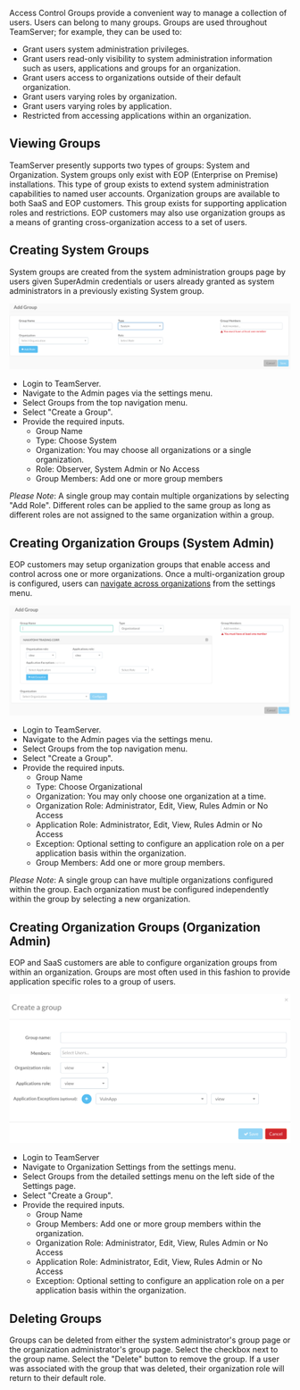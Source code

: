 <!--
title: "Creating, Managing and Deleting Access Control Groups"
description: "Creating, Managing and Deleting Access Control Groups"
-->

Access Control Groups provide a convenient way to manage a collection of users. Users can belong to many groups. Groups are used throughout TeamServer; for example, they can be used to:

* Grant users system administration privileges.
* Grant users read-only visibility to system administration information such as users, applications and groups for an organization.
* Grant users access to organizations outside of their default organization. 
* Grant users varying roles by organization.
* Grant users varying roles by application. 
* Restricted from accessing applications within an organization.

## Viewing Groups
TeamServer presently supports two types of groups: System and Organization. System groups only exist with EOP (Enterprise on Premise) installations. This type of group exists to extend system administration capabilities to named user accounts. Organization groups are available to both SaaS and EOP customers. This group exists for supporting application roles and restrictions. EOP customers may also use organization groups as a means of granting cross-organization access to a set of users.

## Creating System Groups
System groups are created from the system administration groups page by users given SuperAdmin credentials or users already granted as system administrators in a previously existing System group.

<a href="assets/images/System_Role.png" rel="lightbox" title="System Groups"><img class="thumbnail" src="assets/images/System_Role.png"/></a>

* Login to TeamServer.
* Navigate to the Admin pages via the settings menu.
* Select Groups from the top navigation menu.
* Select "Create a Group".
* Provide the required inputs.
	* Group Name
	* Type: Choose System
	* Organization: You may choose all organizations or a single organization.
	* Role: Observer, System Admin or No Access
	* Group Members: Add one or more group members

*Please Note*: A single group may contain multiple organizations by selecting "Add Role". Different roles can be applied to the same group as long as different roles are not assigned to the same organization within a group.

## Creating Organization Groups (System Admin)
EOP customers may setup organization groups that enable access and control across one or more organizations. Once a multi-organization group is configured, users can [navigate across organizations]() from the settings menu. 

<a href="assets/images/Multi_Org_Role_.png" rel="lightbox" title="Multi-Organization Group"><img class="thumbnail" src="assets/images/Multi_Org_Role_.png"/></a>

* Login to TeamServer.
* Navigate to the Admin pages via the settings menu.
* Select Groups from the top navigation menu.
* Select "Create a Group".
* Provide the required inputs.
	* Group Name
	* Type: Choose Organizational
	* Organization: You may only choose one organization at a time.
	* Organization Role: Administrator, Edit, View, Rules Admin or No Access
	* Application Role: Administrator, Edit, View, Rules Admin or No Access
	* Exception: Optional setting to configure an application role on a per application basis within the organization. 
	* Group Members: Add one or more group members.

*Please Note*: A single group can have multiple organizations configured within the group. Each organization must be configured independently within the group by selecting a new organization.

## Creating Organization Groups (Organization Admin)
EOP and SaaS customers are able to configure organization groups from within an organization. Groups are most often used in this fashion to provide application specific roles to a group of users.

<a href="assets/images/Org_Role.png" rel="lightbox" title="Organization Group"><img class="thumbnail" src="assets/images/Org_Role.png"/></a>

* Login to TeamServer
* Navigate to Organization Settings from the settings menu.
* Select Groups from the detailed settings menu on the left side of the Settings page.
* Select "Create a Group".
* Provide the required inputs.
	* Group Name
	* Group Members: Add one or more group members within the organization.
	* Organization Role: Administrator, Edit, View, Rules Admin or No Access
	* Application Role: Administrator, Edit, View, Rules Admin or No Access
	* Exception: Optional setting to configure an application role on a per application basis within the organization.

## Deleting Groups
Groups can be deleted from either the system administrator's group page or the organization administrator's group page. Select the checkbox next to the group name. Select the "Delete" button to remove the group. If a user was associated with the group that was deleted, their organization role will return to their default role.
